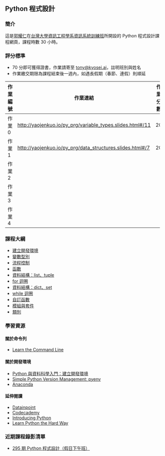 ## Python 程式設計

### 簡介

這是[郭耀仁](https://www.facebook.com/yaojen.kuo.1)在[台灣大學資訊工程學系資訊系統訓練班](https://www.csie.ntu.edu.tw/train/)所開設的 Python 程式設計課程網頁，課程時數 30 小時。

### 評分標準

- 70 分即可獲得證書，作業請寄至 tony@kyosei.ai，註明班別與姓名
- 作業繳交期限為課程結束後一週內，如遇長假期（春節、連假）則順延

|作業編號|作業連結|作業分數|
|-------|------|-------|
|作業 0|<http://yaojenkuo.io/py_prg/variable_types.slides.html#/11>|20|
|作業 1|<http://yaojenkuo.io/py_prg/data_structures.slides.html#/7>|20|
|作業 2|||
|作業 3|||
|作業 4|||

### 課程大綱

- [建立開發環境](http://yaojenkuo.io/py_prg/dev_env.slides.html)
- [變數型別](http://yaojenkuo.io/py_prg/variable_types.slides.html)
- [流程控制](http://yaojenkuo.io/py_prg/control_statement.slides.html)
- [函數](http://yaojenkuo.io/py_prg/function.slides.html)
- [資料結構：list、tuple](http://yaojenkuo.io/py_prg/data_structures_list_tuple.slides.html)
- [for 迴圈](http://yaojenkuo.io/py_prg/for_loop.slides.html)
- [資料結構：dict、set]()
- [while 迴圈](https://yaojenkuo.github.io/python_4_ds/loop.slides.html)
- [自訂函數]()
- [模組與套件](https://yaojenkuo.github.io/python_4_ds/module.slides.html)
- [類別](https://yaojenkuo.github.io/pr_prg/class.slides.html)

### 學習資源

#### 關於命令列

- [Learn the Command Line](https://www.codecademy.com/learn/learn-the-command-line)

#### 關於開發環境

- [Python 與資料科學入門：建立開發環境](https://www.udemy.com/intro-to-python-ds-1)
- [Simple Python Version Management: pyenv](https://github.com/pyenv/pyenv)
- [Anaconda](https://www.continuum.io/downloads)

#### 延伸閱讀

- [Datainpoint](https://medium.com/datainpoint)
- [Codecademy](https://www.codecademy.com/learn/learn-python)
- [Introducing Python](http://shop.oreilly.com/product/0636920028659.do)
- [Learn Python the Hard Way](https://www.amazon.com/Learn-Python-Hard-Way-Introduction/dp/0321884914)

### 近期課程錄影清單

- [295 期 Python 程式設計（假日下午班）](https://www.youtube.com/playlist?list=PLEq7iw5uOtuVT07u5CS2-RPDhBBVpRYUv)